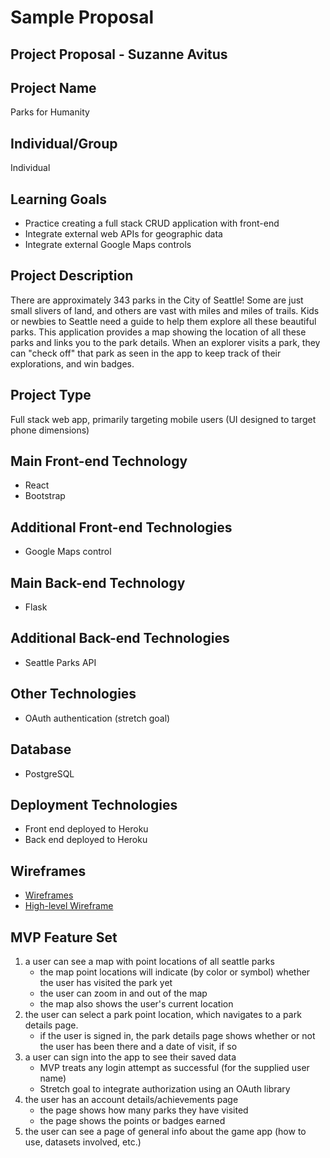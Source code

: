 # Sample Proposal

## Project Proposal - Suzanne Avitus

## Project Name

Parks for Humanity

## Individual/Group

Individual

## Learning Goals

- Practice creating a full stack CRUD application with front-end
- Integrate external web APIs for geographic data
- Integrate external Google Maps controls

## Project Description

There are approximately 343 parks in the City of Seattle! Some are just small slivers of land, and others are vast with miles and miles of trails. Kids or newbies to Seattle need a guide to help them explore all these beautiful parks. 
This application provides a map showing the location of all these parks and links you to the park details. When an explorer visits a park, they can "check off" that park as seen in the app to keep track of their explorations, and win badges.

## Project Type

Full stack web app, primarily targeting mobile users (UI designed to target phone dimensions)

## Main Front-end Technology

- React
- Bootstrap

## Additional Front-end Technologies

- Google Maps control

## Main Back-end Technology

- Flask

## Additional Back-end Technologies

- Seattle Parks API

## Other Technologies

- OAuth authentication (stretch goal)

## Database 

- PostgreSQL

## Deployment Technologies

- Front end deployed to Heroku
- Back end deployed to Heroku

## Wireframes

- [Wireframes](https://drive.google.com/drive/folders/1esk8qN2Lwl4Vn7ecCTkKdhQVsIzwtTZS)
- [High-level Wireframe](https://imgur.com/YUvCxY4)

## MVP Feature Set

1.  a user can see a map with point locations of all seattle parks
	- the map point locations will indicate (by color or symbol) whether the user has visited the park yet
	- the user can zoom in and out of the map 
	- the map also shows the user's current location
2.  the user can select a park point location, which navigates to a park details page.
	- if the user is signed in, the park details page shows whether or not the user has been there and a date of visit, if so
3. a user can sign into the app to see their saved data
	- MVP treats any login attempt as successful (for the supplied user name)
	- Stretch goal to integrate authorization using an OAuth library
4. the user has an account details/achievements page
	- the page shows how many parks they have visited
	- the page shows the points or badges earned
5. the user can see a page of general info about the game app (how to use, datasets involved, etc.)
	
 
